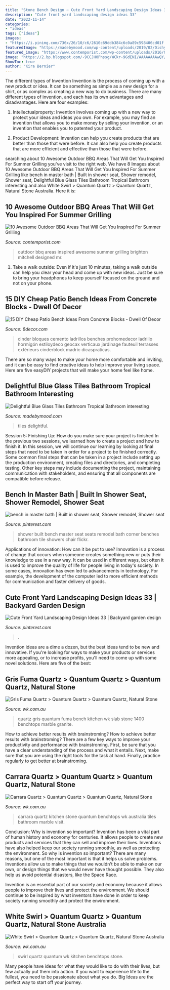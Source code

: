 ```yaml
---
title: "Stone Bench Design ~ Cute Front Yard Landscaping Design Ideas 33"
description: "Cute front yard landscaping design ideas 33"
date: "2022-11-14"
categories:
- "ideas"
tags: ["ideas"]
images:
- "https://i.pinimg.com/736x/26/10/c6/2610c69ddb384c6c0a89c598406cd01f.jpg"
featuredImage: "https://madebymood.com/wp-content/uploads/2019/02/Dishy-blue-glass-tiles-bathroom-Tropical-Bathroom-in-New-York-with-drop-tub-and-mosaic.jpg"
featured_image: "https://www.contemporist.com/wp-content/uploads/2016/05/outdoor-grills_240516_03-800x1067.jpg"
image: "https://2.bp.blogspot.com/-9CCJH0Phssg/WCkr-9GdENI/AAAAAAAAwQY/p8q2gvWC35oxhf1CAyKGTAgc7eRR6QA9wCLcB/s1600/1313134.jpg"
ShowToc: true
author: "Kira Bernier"
---
```



The different types of Invention
Invention is the process of coming up with a new product or idea. It can be something as simple as a new design for a shirt, or as complex as creating a new way to do business. There are many different types of invention, and each has its own advantages and disadvantages. Here are four examples: 
1. Intellectualproperty: Invention involves coming up with a new way to protect your ideas and ideas you own. For example, you may find an invention that allows you to make money by selling your invention, or an invention that enables you to patented your product. 

2. Product Development: Invention can help you create products that are better than those that were before. It can also help you create products that are more efficient and effective than those that were before. 


	

		
searching about 10 Awesome Outdoor BBQ Areas That Will Get You Inspired For Summer Grilling you've visit to the right web. We have 8 Images about 10 Awesome Outdoor BBQ Areas That Will Get You Inspired For Summer Grilling like bench in master bath | Built in shower seat, Shower remodel, Shower seat, Delightful Blue Glass Tiles Bathroom Tropical Bathroom interesting and also White Swirl &gt; Quantum Quartz &gt; Quantum Quartz, Natural Stone Australia. Here it is:
		
    
## 10 Awesome Outdoor BBQ Areas That Will Get You Inspired For Summer Grilling

<img loading=lazy src="https://www.contemporist.com/wp-content/uploads/2016/05/outdoor-grills_240516_03-800x1067.jpg" onerror="this.onerror=null;this.src='https://tse4.mm.bing.net/th?id=OIP.93k32K9vbeVRfyRzPWiA8AHaJ4&amp;pid=15.1';" alt="10 Awesome Outdoor BBQ Areas That Will Get You Inspired For Summer Grilling">

_Source: contemporist.com_

>outdoor bbq areas inspired awesome summer grilling brighton mitchell designed mr. 

	

1. Take a walk outside: Even if it's just 10 minutes, taking a walk outside can help you clear your head and come up with new ideas. Just be sure to bring your headphones to keep yourself focused on the ground and not on your phone.

    
## 15 DIY Cheap Patio Bench Ideas From Concrete Blocks - Dwell Of Decor

<img loading=lazy src="https://2.bp.blogspot.com/-9CCJH0Phssg/WCkr-9GdENI/AAAAAAAAwQY/p8q2gvWC35oxhf1CAyKGTAgc7eRR6QA9wCLcB/s1600/1313134.jpg" onerror="this.onerror=null;this.src='https://tse3.mm.bing.net/th?id=OIP.dkdO7rL6iqucKebCsBwtBwHaJ4&amp;pid=15.1';" alt="15 DIY Cheap Patio Bench Ideas From Concrete Blocks - Dwell Of Decor">

_Source: 6decor.com_

>cinder bloques cemento ladrillos benches prohomedecor ladrillo hormigón estiloydeco geocax verticaux jardinage fauteuil terrasses extérieurs cinderblock madric dicaspraticas. 

	

There are so many ways to make your home more comfortable and inviting, and it can be easy to find creative ideas to help improve your living space. Here are five easyDIY projects that will make your home feel like home.

    
## Delightful Blue Glass Tiles Bathroom Tropical Bathroom Interesting

<img loading=lazy src="https://madebymood.com/wp-content/uploads/2019/02/Dishy-blue-glass-tiles-bathroom-Tropical-Bathroom-in-New-York-with-drop-tub-and-mosaic.jpg" onerror="this.onerror=null;this.src='https://tse1.mm.bing.net/th?id=OIP.F24Yxl-4H-uDQNliYemJowHaLH&amp;pid=15.1';" alt="Delightful Blue Glass Tiles Bathroom Tropical Bathroom interesting">

_Source: madebymood.com_

>tiles delightful. 

	

Session 5: Finishing Up: How do you make sure your project is finished
In the previous two sessions, we learned how to create a project and how to finish it. In this session, we will continue our learning by looking at final steps that need to be taken in order for a project to be finished correctly.
Some common final steps that can be taken in a project include setting up the production environment, creating files and directories, and completing testing. Other key steps may include documenting the project, maintaining communication with stakeholders, and ensuring that all components are compatible before release.

    
## Bench In Master Bath | Built In Shower Seat, Shower Remodel, Shower Seat

<img loading=lazy src="https://i.pinimg.com/736x/f4/45/7b/f4457b4643dcc1d7fd1b09b8e7d2be90--shower-seats-shower-seat-ideas.jpg" onerror="this.onerror=null;this.src='https://tse2.mm.bing.net/th?id=OIP.WpEoROAoB7SLloKPOCUaewHaJ4&amp;pid=15.1';" alt="bench in master bath | Built in shower seat, Shower remodel, Shower seat">

_Source: pinterest.com_

>shower built bench master seat seats remodel bath corner benches bathroom tile showers chair flickr. 

	

Applications of innovation: How can it be put to use?
Innovation is a process of change that occurs when someone creates something new or puts their knowledge to use in a new way. It can be used in different ways, but often it is used to improve the quality of life for people living in today's society. In some cases, innovation has even led to advancements in technology. For example, the development of the computer led to more efficient methods for communication and faster delivery of goods.

    
## Cute Front Yard Landscaping Design Ideas 33 | Backyard Garden Design

<img loading=lazy src="https://i.pinimg.com/736x/26/10/c6/2610c69ddb384c6c0a89c598406cd01f.jpg" onerror="this.onerror=null;this.src='https://tse2.mm.bing.net/th?id=OIP.bi8uzvsDovkQ2ld0NC-s3gHaLE&amp;pid=15.1';" alt="Cute Front Yard Landscaping Design Ideas 33 | Backyard garden design">

_Source: pinterest.com_

>. 

	

Invention ideas are a dime a dozen, but the best ideas tend to be new and innovative. If you're looking for ways to make your products or services more appealing, or to increase profits, you'll need to come up with some novel solutions. Here are five of the best: 

    
## Gris Fuma Quartz &gt; Quantum Quartz &gt; Quantum Quartz, Natural Stone

<img loading=lazy src="http://www.wk.com.au/ProductData/Gallery/7/Gris-Fuma-Quartz-2-5WXZG.jpg" onerror="this.onerror=null;this.src='https://tse3.mm.bing.net/th?id=OIP.MWuksyMAU-gkY7eGY11ykwHaLH&amp;pid=15.1';" alt="Gris Fuma Quartz &gt; Quantum Quartz &gt; Quantum Quartz, Natural Stone">

_Source: wk.com.au_

>quartz gris quantum fuma bench kitchen wk slab stone 1400 benchtops marble granite. 

	

How to achieve better results with brainstroming?
How to achieve better results with brainstroming? There are a few key ways to improve your productivity and performance with brainstroming. First, be sure that you have a clear understanding of the process and what it entails. Next, make sure that you are using the right tools for the task at hand. Finally, practice regularly to get better at brainstroming.

    
## Carrara Quartz &gt; Quantum Quartz &gt; Quantum Quartz, Natural Stone

<img loading=lazy src="http://www.wk.com.au/ProductData/Gallery/7/LOGIE-INTERIORS-MAY-3749-R2-CC9PE.jpg" onerror="this.onerror=null;this.src='https://tse3.mm.bing.net/th?id=OIP.GadaTskW0iusPPljYiv6jAHaE8&amp;pid=15.1';" alt="Carrara Quartz &gt; Quantum Quartz &gt; Quantum Quartz, Natural Stone">

_Source: wk.com.au_

>carrara quartz kitchen stone quantum benchtops wk australia tiles bathroom marble visit. 

	

Conclusion: Why is invention so important?
Invention has been a vital part of human history and economy for centuries. It allows people to create new products and services that they can sell and improve their lives. Inventions have also helped keep our society running smoothly, as well as protecting the environment.
So why is invention so important? There are many reasons, but one of the most important is that it helps us solve problems. Inventions allow us to make things that we wouldn’t be able to make on our own, or design things that we would never have thought possible. They also help us avoid potential disasters, like the Space Race.

 Invention is an essential part of our society and economy because it allows people to improve their lives and protect the environment. We should continue to be inspired by what inventors have done in order to keep society running smoothly and protect the environment.

    
## White Swirl &gt; Quantum Quartz &gt; Quantum Quartz, Natural Stone Australia

<img loading=lazy src="https://www.wk.com.au/ProductData/Gallery/7/White-Swirl-1-APUBU.jpg" onerror="this.onerror=null;this.src='https://tse1.mm.bing.net/th?id=OIP.6o_FhSWi9CW4-nFG_66ScwHaF-&amp;pid=15.1';" alt="White Swirl &gt; Quantum Quartz &gt; Quantum Quartz, Natural Stone Australia">

_Source: wk.com.au_

>swirl quartz quantum wk kitchen benchtops stone. 

	

Many people have ideas for what they would like to do with their lives, but few actually put them into action. If you want to experience life to the fullest, you need to be passionate about what you do. Big Ideas are the perfect way to start off your journey.

